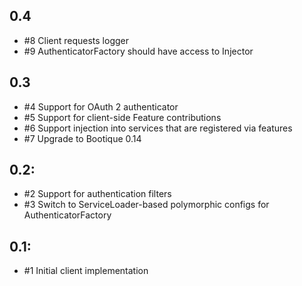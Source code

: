 ## 0.4

* #8 Client requests logger
* #9 AuthenticatorFactory should have access to Injector

## 0.3

* #4 Support for OAuth 2 authenticator
* #5 Support for client-side Feature contributions
* #6 Support injection into services that are registered via features
* #7 Upgrade to Bootique 0.14

## 0.2:

* #2 Support for authentication filters
* #3 Switch to ServiceLoader-based polymorphic configs for AuthenticatorFactory

## 0.1:

* #1 Initial client implementation
